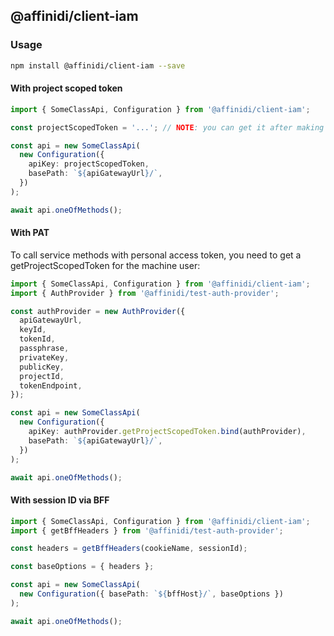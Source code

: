 ## @affinidi/client-iam

### Usage

```bash
npm install @affinidi/client-iam --save
```

#### With project scoped token

```ts
import { SomeClassApi, Configuration } from '@affinidi/client-iam';

const projectScopedToken = '...'; // NOTE: you can get it after making Affinidi Login (via CLI, Portal)

const api = new SomeClassApi(
  new Configuration({
    apiKey: projectScopedToken,
    basePath: `${apiGatewayUrl}/`,
  })
);

await api.oneOfMethods();
```

#### With PAT

To call service methods with personal access token, you need to get a getProjectScopedToken for the machine user:

```ts
import { SomeClassApi, Configuration } from '@affinidi/client-iam';
import { AuthProvider } from '@affinidi/test-auth-provider';

const authProvider = new AuthProvider({
  apiGatewayUrl,
  keyId,
  tokenId,
  passphrase,
  privateKey,
  publicKey,
  projectId,
  tokenEndpoint,
});

const api = new SomeClassApi(
  new Configuration({
    apiKey: authProvider.getProjectScopedToken.bind(authProvider),
    basePath: `${apiGatewayUrl}/`,
  })
);

await api.oneOfMethods();
```

#### With session ID via BFF

```ts
import { SomeClassApi, Configuration } from '@affinidi/client-iam';
import { getBffHeaders } from '@affinidi/test-auth-provider';

const headers = getBffHeaders(cookieName, sessionId);

const baseOptions = { headers };

const api = new SomeClassApi(
  new Configuration({ basePath: `${bffHost}/`, baseOptions })
);

await api.oneOfMethods();
```
